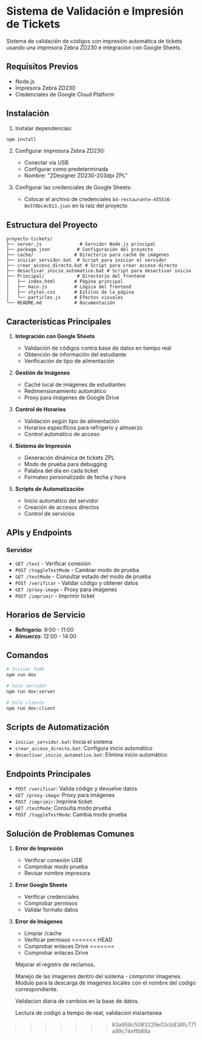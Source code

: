 # Sistema de Validación e Impresión de Tickets
Sistema de validación de códigos con impresión automática de tickets usando una impresora Zebra ZD230 e integración con Google Sheets.

## Requisitos Previos
- Node.js
- Impresora Zebra ZD230
- Credenciales de Google Cloud Platform

## Instalación

1. Instalar dependencias:
```bash
npm install
```

2. Configurar impresora Zebra ZD230:
   - Conectar vía USB
   - Configurar como predeterminada
   - Nombre: "ZDesigner ZD230-203dpi ZPL"

3. Configurar las credenciales de Google Sheets:
   - Colocar el archivo de credenciales `bd-restaurante-455516-0e578bc4c013.json` en la raíz del proyecto

## Estructura del Proyecto

```
proyecto-tickets/
├── server.js              # Servidor Node.js principal
├── package.json          # Configuración del proyecto
├── cache/               # Directorio para caché de imágenes
├── iniciar_servidor.bat  # Script para iniciar el servidor
├── crear_acceso_directo.bat # Script para crear acceso directo
├── desactivar_inicio_automatico.bat # Script para desactivar inicio
├── Principal/            # Directorio del frontend
│   ├── index.html       # Página principal
│   ├── main.js          # Lógica del frontend
│   ├── styles.css       # Estilos de la página
│   └── particles.js     # Efectos visuales
└── README.md            # Documentación
```

## Características Principales

1. **Integración con Google Sheets**
   - Validación de códigos contra base de datos en tiempo real
   - Obtención de información del estudiante
   - Verificación de tipo de alimentación

2. **Gestión de Imágenes**
   - Caché local de imágenes de estudiantes
   - Redimensionamiento automático
   - Proxy para imágenes de Google Drive

3. **Control de Horarios**
   - Validación según tipo de alimentación
   - Horarios específicos para refrigerio y almuerzo
   - Control automático de acceso

4. **Sistema de Impresión**
   - Generación dinámica de tickets ZPL
   - Modo de prueba para debugging
   - Palabra del día en cada ticket
   - Formateo personalizado de fecha y hora

5. **Scripts de Automatización**
   - Inicio automático del servidor
   - Creación de accesos directos
   - Control de servicios

## APIs y Endpoints

### Servidor
- `GET /test` - Verificar conexión
- `POST /toggleTestMode` - Cambiar modo de prueba
- `GET /testMode` - Consultar estado del modo de prueba
- `POST /verificar` - Validar código y obtener datos
- `GET /proxy-image` - Proxy para imágenes
- `POST /imprimir` - Imprimir ticket

## Horarios de Servicio
- **Refrigerio**: 9:00 - 11:00
- **Almuerzo**: 12:00 - 14:00

## Comandos

```bash
# Iniciar todo
npm run dev

# Solo servidor
npm run dev:server

# Solo cliente
npm run dev:client
```

## Scripts de Automatización
- `iniciar_servidor.bat`: Inicia el sistema
- `crear_acceso_directo.bat`: Configura inicio automático
- `desactivar_inicio_automatico.bat`: Elimina inicio automático

## Endpoints Principales
- `POST /verificar`: Valida código y devuelve datos
- `GET /proxy-image`: Proxy para imágenes
- `POST /imprimir`: Imprime ticket
- `GET /testMode`: Consulta modo prueba
- `POST /toggleTestMode`: Cambia modo prueba

## Solución de Problemas Comunes

1. **Error de Impresión**
   - Verificar conexión USB
   - Comprobar modo prueba
   - Revisar nombre impresora

2. **Error Google Sheets**
   - Verificar credenciales
   - Comprobar permisos
   - Validar formato datos

3. **Error de Imágenes**
   - Limpiar /cache
   - Verificar permisos
<<<<<<< HEAD
   - Comprobar enlaces Drive
=======
   - Comprobar enlaces Drive

   Mejorar el registro de reclamos.

   Manejo de las imagenes dentro del sistema - comprimir imagenes.
   Modulo para la descarga de imagenes locales con el nombre del codigo correspondiente.

   Validacion diaria de cambios en la base de datos.

   Lectura de codigo a tiempo de real, validacion instantanea

   
>>>>>>> 63a958c5083229e03cb836fc771a99c74effb88a

